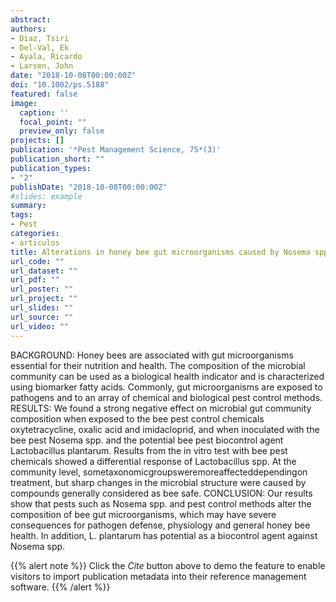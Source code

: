 ```yaml
---
abstract: 
authors:
- Diaz, Tsiri
- Del-Val, Ek
- Ayala, Ricardo
- Larsen, John
date: "2018-10-08T00:00:00Z"
doi: "10.1002/ps.5188"
featured: false
image:
  caption: ''
  focal_point: ""
  preview_only: false
projects: []
publication: '*Pest Management Science, 75*(3)'
publication_short: ""
publication_types:
- "2"
publishDate: "2018-10-08T00:00:00Z"
#slides: example
summary: 
tags:
- Pest
categories: 
- articulos
title: Alterations in honey bee gut microorganisms caused by Nosema spp. and pest control methods
url_code: ""
url_dataset: ""
url_pdf: ""
url_poster: ""
url_project: ""
url_slides: ""
url_source: ""
url_video: ""
---
```


BACKGROUND: Honey bees are associated with gut microorganisms essential for their nutrition and health. The composition of the microbial community can be used as a biological health indicator and is characterized using biomarker fatty acids. Commonly, gut microorganisms are exposed to pathogens and to an array of chemical and biological pest control methods. 
RESULTS: We found a strong negative effect on microbial gut community composition when exposed to the bee pest control chemicals oxytetracycline, oxalic acid and imidacloprid, and when inoculated with the bee pest Nosema spp. and the potential bee pest biocontrol agent Lactobacillus plantarum. Results from the in vitro test with bee pest chemicals showed a differential response of Lactobacillus spp. At the community level, sometaxonomicgroupsweremoreaffecteddependingon treatment, but sharp changes in the microbial structure were caused by compounds generally considered as bee safe. 
CONCLUSION: Our results show that pests such as Nosema spp. and pest control methods alter the composition of bee gut microorganisms, which may have severe consequences for pathogen defense, physiology and general honey bee health. In addition, L. plantarum has potential as a biocontrol agent against Nosema spp.

{{% alert note %}}
Click the *Cite* button above to demo the feature to enable visitors to import publication metadata into their reference management software.
{{% /alert %}}

